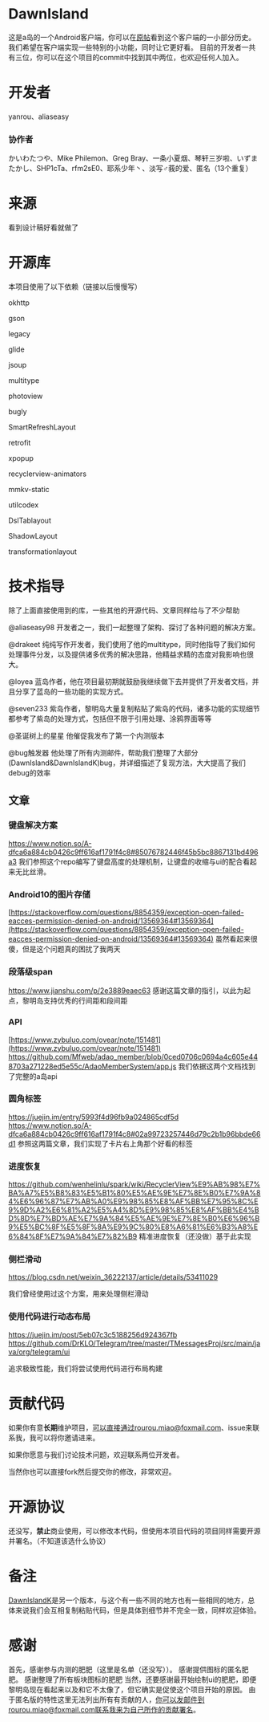 # DawnIsland
这是a岛的一个Android客户端，你可以在[原帖](https://adnmb2.com/t/23527306)看到这个客户端的一小部分历史。
我们希望在客户端实现一些特别的小功能，同时让它更好看。
目前的开发者一共有三位，你可以在这个项目的commit中找到其中两位，也欢迎任何人加入。
# 开发者
yanrou、aliaseasy 
### 协作者
かいわたつや、Mike Philemon、Greg Bray、一条小夏烟、琴轩三岁啦、いずまたかし、SHP1cTa、rfm2sE0、耶系少年丶、淡写♂莪的爱、匿名（13个重复）
# 来源
看到设计稿好看就做了
# 开源库
本项目使用了以下依赖（链接以后慢慢写）

okhttp

gson

legacy

glide

jsoup

multitype

photoview

bugly

SmartRefreshLayout

retrofit

xpopup

recyclerview-animators

mmkv-static

utilcodex

DslTablayout

ShadowLayout

transformationlayout

# 技术指导
除了上面直接使用到的库，一些其他的开源代码、文章同样给与了不少帮助

@aliaseasy98 开发者之一，我们一起整理了架构、探讨了各种问题的解决方案。

@drakeet 纯纯写作开发者，我们使用了他的multitype，同时他指导了我们如何处理事件分发，以及提供诸多优秀的解决思路，他精益求精的态度对我影响也很大。

@loyea 蓝岛作者，他在项目最初期就鼓励我继续做下去并提供了开发者文档，并且分享了蓝岛的一些功能的实现方式。

@seven233 紫岛作者，黎明岛大量复制粘贴了紫岛的代码，诸多功能的实现细节都参考了紫岛的处理方式，包括但不限于引用处理、涂鸦界面等等

@圣诞树上的星星 他催促我发布了第一个内测版本

@bug触发器 他处理了所有内测邮件，帮助我们整理了大部分(DawnIsland&DawnIslandK)bug，并详细描述了复现方法，大大提高了我们debug的效率

## 文章
### 键盘解决方案
https://www.notion.so/A-dfca6a884cb0426c9ff616af1791f4c8#85076782446f45b5bc8867131bd496a3
我们参照这个repo编写了键盘高度的处理机制，让键盘的收缩与ui的配合看起来无比丝滑。

### Android10的图片存储
[https://stackoverflow.com/questions/8854359/exception-open-failed-eacces-permission-denied-on-android/13569364#13569364](https://stackoverflow.com/questions/8854359/exception-open-failed-eacces-permission-denied-on-android/13569364#13569364)
虽然看起来很傻，但是这个问题真的困扰了我两天

### 段落级span
https://www.jianshu.com/p/2e3889eaec63
感谢这篇文章的指引，以此为起点，黎明岛支持优秀的行间距和段间距

### API
[https://www.zybuluo.com/ovear/note/151481](https://www.zybuluo.com/ovear/note/151481)
https://github.com/Mfweb/adao_member/blob/0ced0706c0694a4c605e448703a271228ed5e55c/AdaoMemberSystem/app.js
我们依据这两个文档找到了完整的a岛api

### 圆角标签
https://juejin.im/entry/5993f4d96fb9a024865cdf5d
https://www.notion.so/A-dfca6a884cb0426c9ff616af1791f4c8#02a99723257446d79c2b1b96bbde66d1
参照这两篇文章，我们实现了卡片右上角那个好看的标签

### 进度恢复
https://github.com/wenhelinlu/spark/wiki/RecyclerView%E9%AB%98%E7%BA%A7%E5%B8%83%E5%B1%80%E5%AE%9E%E7%8E%B0%E7%9A%84%E6%96%87%E7%AB%A0%E9%98%85%E8%AF%BB%E7%95%8C%E9%9D%A2%E6%81%A2%E5%A4%8D%E9%98%85%E8%AF%BB%E4%BD%8D%E7%BD%AE%E7%9A%84%E5%AE%9E%E7%8E%B0%E6%96%B9%E5%BC%8F%E5%8F%8A%E9%9C%80%E8%A6%81%E6%B3%A8%E6%84%8F%E7%9A%84%E7%82%B9
精准进度恢复（还没做）基于此实现

### 侧栏滑动
https://blog.csdn.net/weixin_36222137/article/details/53411029

我们曾经使用过这个方案，用来处理侧栏滑动

### 使用代码进行动态布局
https://juejin.im/post/5eb07c3c5188256d924367fb
https://github.com/DrKLO/Telegram/tree/master/TMessagesProj/src/main/java/org/telegram/ui

追求极致性能，我们将尝试使用代码进行布局构建
# 贡献代码
如果你有意**长期**维护项目，可以直接通过rourou.miao@foxmail.com、issue来联系我，我可以将你邀请进来。

如果你愿意与我们讨论技术问题，欢迎联系两位开发者。

当然你也可以直接fork然后提交你的修改，非常欢迎。

# 开源协议
还没写，**禁止**商业使用，可以修改本代码，但使用本项目代码的项目同样需要开源并署名。（不知道该选什么协议）

# 备注
[DawnIslandK](https://github.com/fishballzzz/DawnIslandK)是另一个版本，与这个有一些不同的地方也有一些相同的地方，总体来说我们会互相复制粘贴代码，但是具体到细节并不完全一致，同样欢迎体验。

# 感谢
首先，感谢参与内测的肥肥（这里是名单（还没写））。
感谢提供图标的匿名肥肥。
感谢整理了所有板块图标的肥肥
当然，还要感谢最开始绘制ui的肥肥，即便黎明岛现在看起来以及和它不太像了，但它确实是促使这个项目开始的原因。
由于匿名版的特性这里无法列出所有有贡献的人，你可以发邮件到rourou.miao@foxmail.com联系我来为自己所作的贡献署名。


